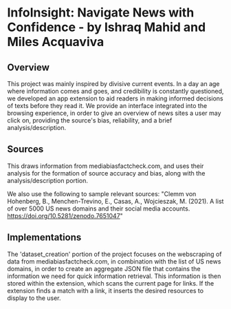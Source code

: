 # InfoInsight: Navigate News with Confidence - by Ishraq Mahid and Miles Acquaviva

## Overview
This project was mainly inspired by divisive current events. In a day an age where information comes and goes, and credibility is constantly questioned, we developed an app extension to aid readers in making informed decisions of texts before they read it. We provide an interface integrated into the browsing experience, in order to give an overview of news sites a user may click on, providing the source's bias, reliability, and a brief analysis/description.

## Sources
This draws information from mediabiasfactcheck.com, and uses their analysis for the formation of source accuracy and bias, along with the analysis/description portion.

We also use the following to sample relevant sources: "Clemm von Hohenberg, B., Menchen-Trevino, E., Casas, A., Wojcieszak, M. (2021). A list of over 5000 US news domains and
      their social media accounts. https://doi.org/10.5281/zenodo.7651047"

## Implementations
The 'dataset_creation' portion of the project focuses on the webscraping of data from mediabiasfactcheck.com, in combination with the list of US news domains, in order to create an aggregate JSON file that contains the information we need for quick information retrieval. This information is then stored within the extension, which scans the current page for links. If the extension finds a match with a link, it inserts the desired resources to display to the user.